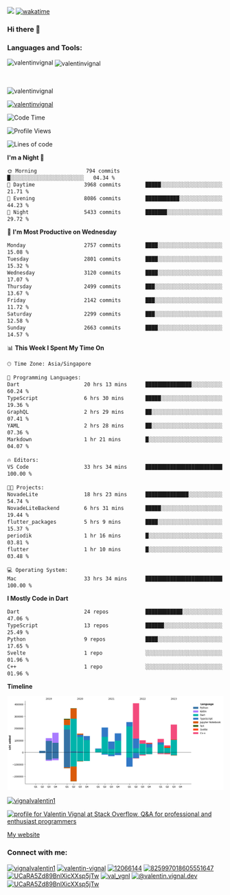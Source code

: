 
![](https://komarev.com/ghpvc/?username=valentinvignal&label=Profile%20views&color=0e75b6&style=flat)
[![wakatime](https://wakatime.com/badge/user/a700230c-ba51-4378-8fbc-fbcb542401ed.svg)](https://wakatime.com/@a700230c-ba51-4378-8fbc-fbcb542401ed)

### Hi there 👋

<h3 align="left">Languages and Tools:</h3>


<p><img align="left" src="https://github-readme-stats.vercel.app/api?username=ValentinVignal&count_private=true&show_icons=true&theme=dark" alt="valentinvignal" /></p>

<p>&nbsp;<img align="center" src="https://github-readme-stats.vercel.app/api/top-langs/?username=ValentinVignal&hide=jupyter%20notebook&layout=compact&theme=dark" alt="valentinvignal" /></p>

<br/>

<p><img align="center" src="https://github-readme-streak-stats.herokuapp.com/?user=valentinvignal&theme=dark" alt="valentinvignal" /></p>


<p align="left"> <a href="https://github.com/ryo-ma/github-profile-trophy"><img src="https://github-profile-trophy.vercel.app/?username=valentinvignal&theme=darkhub" alt="valentinvignal" /></a> </p>

<!--START_SECTION:waka-->
![Code Time](http://img.shields.io/badge/Code%20Time-1%2C988%20hrs%2056%20mins-blue)

![Profile Views](http://img.shields.io/badge/Profile%20Views-0-blue)

![Lines of code](https://img.shields.io/badge/From%20Hello%20World%20I%27ve%20Written-3.0%20million%20lines%20of%20code-blue)

**I'm a Night 🦉** 

```text
🌞 Morning                794 commits         █░░░░░░░░░░░░░░░░░░░░░░░░   04.34 % 
🌆 Daytime                3968 commits        █████░░░░░░░░░░░░░░░░░░░░   21.71 % 
🌃 Evening                8086 commits        ███████████░░░░░░░░░░░░░░   44.23 % 
🌙 Night                  5433 commits        ███████░░░░░░░░░░░░░░░░░░   29.72 % 
```
📅 **I'm Most Productive on Wednesday** 

```text
Monday                   2757 commits        ████░░░░░░░░░░░░░░░░░░░░░   15.08 % 
Tuesday                  2801 commits        ████░░░░░░░░░░░░░░░░░░░░░   15.32 % 
Wednesday                3120 commits        ████░░░░░░░░░░░░░░░░░░░░░   17.07 % 
Thursday                 2499 commits        ███░░░░░░░░░░░░░░░░░░░░░░   13.67 % 
Friday                   2142 commits        ███░░░░░░░░░░░░░░░░░░░░░░   11.72 % 
Saturday                 2299 commits        ███░░░░░░░░░░░░░░░░░░░░░░   12.58 % 
Sunday                   2663 commits        ████░░░░░░░░░░░░░░░░░░░░░   14.57 % 
```


📊 **This Week I Spent My Time On** 

```text
🕑︎ Time Zone: Asia/Singapore

💬 Programming Languages: 
Dart                     20 hrs 13 mins      ███████████████░░░░░░░░░░   60.24 % 
TypeScript               6 hrs 30 mins       █████░░░░░░░░░░░░░░░░░░░░   19.36 % 
GraphQL                  2 hrs 29 mins       ██░░░░░░░░░░░░░░░░░░░░░░░   07.41 % 
YAML                     2 hrs 28 mins       ██░░░░░░░░░░░░░░░░░░░░░░░   07.36 % 
Markdown                 1 hr 21 mins        █░░░░░░░░░░░░░░░░░░░░░░░░   04.07 % 

🔥 Editors: 
VS Code                  33 hrs 34 mins      █████████████████████████   100.00 % 

🐱‍💻 Projects: 
NovadeLite               18 hrs 23 mins      ██████████████░░░░░░░░░░░   54.74 % 
NovadeLiteBackend        6 hrs 31 mins       █████░░░░░░░░░░░░░░░░░░░░   19.44 % 
flutter_packages         5 hrs 9 mins        ████░░░░░░░░░░░░░░░░░░░░░   15.37 % 
periodik                 1 hr 16 mins        █░░░░░░░░░░░░░░░░░░░░░░░░   03.81 % 
flutter                  1 hr 10 mins        █░░░░░░░░░░░░░░░░░░░░░░░░   03.48 % 

💻 Operating System: 
Mac                      33 hrs 34 mins      █████████████████████████   100.00 % 
```

**I Mostly Code in Dart** 

```text
Dart                     24 repos            ████████████░░░░░░░░░░░░░   47.06 % 
TypeScript               13 repos            ██████░░░░░░░░░░░░░░░░░░░   25.49 % 
Python                   9 repos             ████░░░░░░░░░░░░░░░░░░░░░   17.65 % 
Svelte                   1 repo              ░░░░░░░░░░░░░░░░░░░░░░░░░   01.96 % 
C++                      1 repo              ░░░░░░░░░░░░░░░░░░░░░░░░░   01.96 % 
```



**Timeline**

![Lines of Code chart](https://raw.githubusercontent.com/ValentinVignal/ValentinVignal/main/assets/bar_graph.png)


<!--END_SECTION:waka-->

<p align="left"> <a href="https://twitter.com/vignalvalentin1" target="blank"><img src="https://img.shields.io/twitter/follow/vignalvalentin1?logo=twitter" alt="vignalvalentin1" /></a> </p>

<a href="https://stackoverflow.com/users/12066144/valentin-vignal"><img src="https://stackexchange.com/users/flair/16694563.png?theme=dark" width="208" height="58" alt="profile for Valentin Vignal at Stack Overflow, Q&amp;A for professional and enthusiast programmers" title="profile for Valentin Vignal at Stack Overflow, Q&amp;A for professional and enthusiast programmers"></a>

[My website](https://valentinvignal.github.io/portfolio/)

<h3 align="left">Connect with me:</h3>
<p align="left">
<a href="https://twitter.com/vignalvalentin1" target="blank"><img align="center" src="https://raw.githubusercontent.com/rahuldkjain/github-profile-readme-generator/master/src/images/icons/Social/twitter.svg" alt="vignalvalentin1" height="30" width="40" /></a>
<a href="https://linkedin.com/in/valentin-vignal" target="blank"><img align="center" src="https://raw.githubusercontent.com/rahuldkjain/github-profile-readme-generator/master/src/images/icons/Social/linked-in-alt.svg" alt="valentin-vignal" height="30" width="40" /></a>
<a href="https://stackoverflow.com/users/12066144" target="blank"><img align="center" src="https://raw.githubusercontent.com/rahuldkjain/github-profile-readme-generator/master/src/images/icons/Social/stack-overflow.svg" alt="12066144" height="30" width="40" /></a>
<a href="https://discordapp.com/users/825997018605551647" target="blank"><img align="center" src="https://raw.githubusercontent.com/rahuldkjain/github-profile-readme-generator/master/src/images/icons/Social/discord.svg" alt="825997018605551647" height="30" width="40" /></a>
<a href="https://www.reddit.com/user/ValentinVignal" target="blank"><img align="center" src="https://raw.githubusercontent.com/rahuldkjain/github-profile-readme-generator/master/src/images/icons/Social/reddit.svg" alt="UCaRA5Zd89BnlXicXXsp5jTw" height="30" width="40" /></a>
<a href="https://instagram.com/valentin_vignal" target="blank"><img align="center" src="https://raw.githubusercontent.com/rahuldkjain/github-profile-readme-generator/master/src/images/icons/Social/instagram.svg" alt="val_vgnl" height="30" width="40" /></a>
<a href="https://medium.com/@valentin.vignal.dev" target="blank"><img align="center" src="https://raw.githubusercontent.com/rahuldkjain/github-profile-readme-generator/master/src/images/icons/Social/medium.svg" alt="@valentin.vignal.dev" height="30" width="40" /></a>
<a href="https://www.youtube.com/channel/UCaRA5Zd89BnlXicXXsp5jTw" target="blank"><img align="center" src="https://raw.githubusercontent.com/rahuldkjain/github-profile-readme-generator/master/src/images/icons/Social/youtube.svg" alt="UCaRA5Zd89BnlXicXXsp5jTw" height="30" width="40" /></a>
</p>


